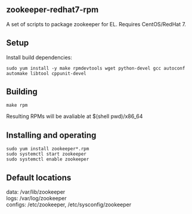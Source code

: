zookeeper-redhat7-rpm
---------

A set of scripts to package zookeeper for EL.
Requires CentOS/RedHat 7.

Setup
-----
Install build dependencies:

    sudo yum install -y make rpmdevtools wget python-devel gcc autoconf automake libtool cppunit-devel

Building
--------

    make rpm

Resulting RPMs will be avaliable at $(shell pwd)/x86_64

Installing and operating
------------------------
    sudo yum install zookeeper*.rpm
    sudo systemctl start zookeeper
    sudo systemctl enable zookeeper

Default locations
-----------------
data:     /var/lib/zookeeper  
logs:     /var/log/zookeeper  
configs:  /etc/zookeeper, /etc/sysconfig/zookeeper  
